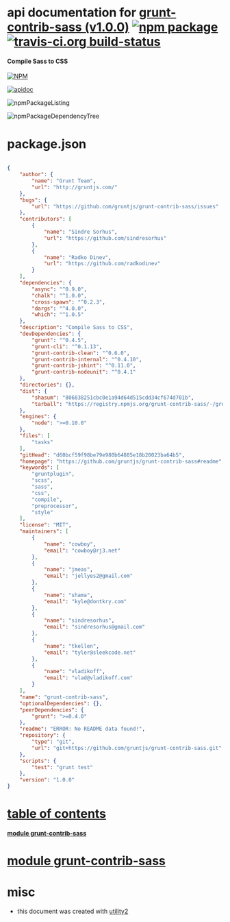 # api documentation for  [grunt-contrib-sass (v1.0.0)](https://github.com/gruntjs/grunt-contrib-sass#readme)  [![npm package](https://img.shields.io/npm/v/npmdoc-grunt-contrib-sass.svg?style=flat-square)](https://www.npmjs.org/package/npmdoc-grunt-contrib-sass) [![travis-ci.org build-status](https://api.travis-ci.org/npmdoc/node-npmdoc-grunt-contrib-sass.svg)](https://travis-ci.org/npmdoc/node-npmdoc-grunt-contrib-sass)
#### Compile Sass to CSS

[![NPM](https://nodei.co/npm/grunt-contrib-sass.png?downloads=true)](https://www.npmjs.com/package/grunt-contrib-sass)

[![apidoc](https://npmdoc.github.io/node-npmdoc-grunt-contrib-sass/build/screenCapture.buildNpmdoc.browser.%2Fhome%2Ftravis%2Fbuild%2Fnpmdoc%2Fnode-npmdoc-grunt-contrib-sass%2Ftmp%2Fbuild%2Fapidoc.html.png)](https://npmdoc.github.io/node-npmdoc-grunt-contrib-sass/build/apidoc.html)

![npmPackageListing](https://npmdoc.github.io/node-npmdoc-grunt-contrib-sass/build/screenCapture.npmPackageListing.svg)

![npmPackageDependencyTree](https://npmdoc.github.io/node-npmdoc-grunt-contrib-sass/build/screenCapture.npmPackageDependencyTree.svg)



# package.json

```json

{
    "author": {
        "name": "Grunt Team",
        "url": "http://gruntjs.com/"
    },
    "bugs": {
        "url": "https://github.com/gruntjs/grunt-contrib-sass/issues"
    },
    "contributors": [
        {
            "name": "Sindre Sorhus",
            "url": "https://github.com/sindresorhus"
        },
        {
            "name": "Radko Dinev",
            "url": "https://github.com/radkodinev"
        }
    ],
    "dependencies": {
        "async": "^0.9.0",
        "chalk": "^1.0.0",
        "cross-spawn": "^0.2.3",
        "dargs": "^4.0.0",
        "which": "^1.0.5"
    },
    "description": "Compile Sass to CSS",
    "devDependencies": {
        "grunt": "^0.4.5",
        "grunt-cli": "^0.1.13",
        "grunt-contrib-clean": "^0.6.0",
        "grunt-contrib-internal": "^0.4.10",
        "grunt-contrib-jshint": "^0.11.0",
        "grunt-contrib-nodeunit": "^0.4.1"
    },
    "directories": {},
    "dist": {
        "shasum": "806838251cbc0e1a94d64d515cdd34cf674d701b",
        "tarball": "https://registry.npmjs.org/grunt-contrib-sass/-/grunt-contrib-sass-1.0.0.tgz"
    },
    "engines": {
        "node": ">=0.10.0"
    },
    "files": [
        "tasks"
    ],
    "gitHead": "d60bcf59f98be79e980b64885e18b20023ba64b5",
    "homepage": "https://github.com/gruntjs/grunt-contrib-sass#readme",
    "keywords": [
        "gruntplugin",
        "scss",
        "sass",
        "css",
        "compile",
        "preprocessor",
        "style"
    ],
    "license": "MIT",
    "maintainers": [
        {
            "name": "cowboy",
            "email": "cowboy@rj3.net"
        },
        {
            "name": "jmeas",
            "email": "jellyes2@gmail.com"
        },
        {
            "name": "shama",
            "email": "kyle@dontkry.com"
        },
        {
            "name": "sindresorhus",
            "email": "sindresorhus@gmail.com"
        },
        {
            "name": "tkellen",
            "email": "tyler@sleekcode.net"
        },
        {
            "name": "vladikoff",
            "email": "vlad@vladikoff.com"
        }
    ],
    "name": "grunt-contrib-sass",
    "optionalDependencies": {},
    "peerDependencies": {
        "grunt": ">=0.4.0"
    },
    "readme": "ERROR: No README data found!",
    "repository": {
        "type": "git",
        "url": "git+https://github.com/gruntjs/grunt-contrib-sass.git"
    },
    "scripts": {
        "test": "grunt test"
    },
    "version": "1.0.0"
}
```



# <a name="apidoc.tableOfContents"></a>[table of contents](#apidoc.tableOfContents)

#### [module grunt-contrib-sass](#apidoc.module.grunt-contrib-sass)



# <a name="apidoc.module.grunt-contrib-sass"></a>[module grunt-contrib-sass](#apidoc.module.grunt-contrib-sass)



# misc
- this document was created with [utility2](https://github.com/kaizhu256/node-utility2)
